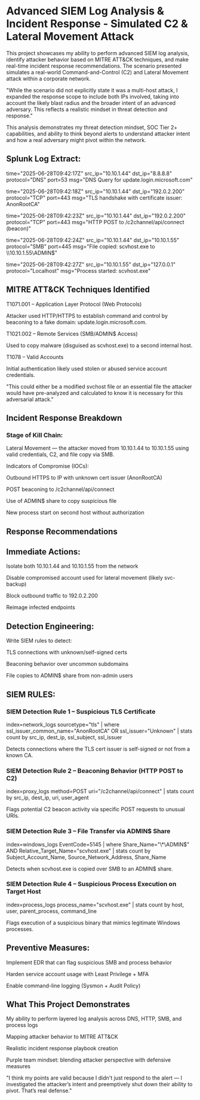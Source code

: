 # Advanced SIEM Log Analysis & Incident Response - Simulated C2 & Lateral Movement Attack

This project showcases my ability to perform advanced SIEM log analysis, identify attacker behavior based on MITRE ATT&CK techniques, and make real-time incident response recommendations. The scenario presented simulates a real-world Command-and-Control (C2) and Lateral Movement attack within a corporate network.

"While the scenario did not explicitly state it was a multi-host attack, I expanded the response scope to include both IPs involved, taking into account the likely blast radius and the broader intent of an advanced adversary. This reflects a realistic mindset in threat detection and response."

This analysis demonstrates my threat detection mindset, SOC Tier 2+ capabilities, and ability to think beyond alerts to understand attacker intent and how a real adversary might pivot within the network.

## Splunk Log Extract:

time="2025-06-28T09:42:17Z" src_ip="10.10.1.44" dst_ip="8.8.8.8" protocol="DNS" port=53 msg="DNS Query for update.login.microsoft.com"

time="2025-06-28T09:42:18Z" src_ip="10.10.1.44" dst_ip="192.0.2.200" protocol="TCP" port=443 msg="TLS handshake with certificate issuer: AnonRootCA"

time="2025-06-28T09:42:23Z" src_ip="10.10.1.44" dst_ip="192.0.2.200" protocol="TCP" port=443 msg="HTTP POST to /c2channel/api/connect (beacon)"

time="2025-06-28T09:42:24Z" src_ip="10.10.1.44" dst_ip="10.10.1.55" protocol="SMB" port=445 msg="File copied: scvhost.exe to \\\\10.10.1.55\\ADMIN$"

time="2025-06-28T09:42:27Z" src_ip="10.10.1.55" dst_ip="127.0.0.1" protocol="Localhost" msg="Process started: scvhost.exe"

## MITRE ATT&CK Techniques Identified

T1071.001 – Application Layer Protocol (Web Protocols)

Attacker used HTTP/HTTPS to establish command and control by beaconing to a fake domain: update.login.microsoft.com.

T1021.002 – Remote Services (SMB/ADMIN$ Access)

Used to copy malware (disguised as scvhost.exe) to a second internal host.

T1078 – Valid Accounts

Initial authentication likely used stolen or abused service account credentials.

"This could either be a modified svchost file or an essential file the attacker would have pre-analyzed and calculated to know it is necessary for this adversarial attack."

## Incident Response Breakdown

### Stage of Kill Chain:

Lateral Movement — the attacker moved from 10.10.1.44 to 10.10.1.55 using valid credentials, C2, and file copy via SMB.

Indicators of Compromise (IOCs):

Outbound HTTPS to IP with unknown cert issuer (AnonRootCA)

POST beaconing to /c2channel/api/connect

Use of ADMIN$ share to copy suspicious file

New process start on second host without authorization

##  Response Recommendations

##  Immediate Actions:

Isolate both 10.10.1.44 and 10.10.1.55 from the network

Disable compromised account used for lateral movement (likely svc-backup)

Block outbound traffic to 192.0.2.200

Reimage infected endpoints

## Detection Engineering:

Write SIEM rules to detect:

TLS connections with unknown/self-signed certs

Beaconing behavior over uncommon subdomains

File copies to ADMIN$ share from non-admin users

## SIEM RULES: 

### SIEM Detection Rule 1 – Suspicious TLS Certificate

index=network_logs sourcetype="tls"
| where ssl_issuer_common_name="AnonRootCA" OR ssl_issuer="Unknown"
| stats count by src_ip, dest_ip, ssl_subject, ssl_issuer

 Detects connections where the TLS cert issuer is self-signed or not from a known CA.

### SIEM Detection Rule 2 – Beaconing Behavior (HTTP POST to C2)

index=proxy_logs method=POST uri="/c2channel/api/connect"
| stats count by src_ip, dest_ip, uri, user_agent

 Flags potential C2 beacon activity via specific POST requests to unusual URIs.

### SIEM Detection Rule 3 – File Transfer via ADMIN$ Share

index=windows_logs EventCode=5145
| where Share_Name="\\*\ADMIN$" AND Relative_Target_Name="scvhost.exe"
| stats count by Subject_Account_Name, Source_Network_Address, Share_Name

 Detects when scvhost.exe is copied over SMB to an ADMIN$ share.

### SIEM Detection Rule 4 – Suspicious Process Execution on Target Host

index=process_logs process_name="scvhost.exe"
| stats count by host, user, parent_process, command_line

 Flags execution of a suspicious binary that mimics legitimate Windows processes.

## Preventive Measures:

Implement EDR that can flag suspicious SMB and process behavior

Harden service account usage with Least Privilege + MFA

Enable command-line logging (Sysmon + Audit Policy)

## What This Project Demonstrates

My ability to perform layered log analysis across DNS, HTTP, SMB, and process logs

Mapping attacker behavior to MITRE ATT&CK

Realistic incident response playbook creation

Purple team mindset: blending attacker perspective with defensive measures

"I think my points are valid because I didn't just respond to the alert — I investigated the attacker’s intent and preemptively shut down their ability to pivot. That’s real defense."
